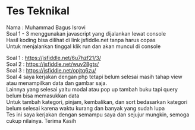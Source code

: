 # Tes Teknikal
Nama : Muhammad Bagus Isrovi<br>
Soal 1 - 3 menggunakan javascript yang dijalankan lewat console<br>
Hasil koding bisa dilihat di link jsfiddle.net tanpa harus copas<br>
Untuk menjalankan tinggal klik run dan akan muncul di console<br>

Soal 1 : https://jsfiddle.net/6u7hzf21/3/<br>
Soal 2 : https://jsfiddle.net/wuv28gts/<br>
Soal 3 : https://jsfiddle.net/opjtq6zu/<br>
Soal 4 saya kerjakan dengan php tetapi belum selesai masih tahap view atau menampilkan data dan gambar saja.<br>
Lainnya yang selesai yaitu modal atau pop up tambah buku tapi query belum bisa memasukkan data<br>
Untuk tambah kategori, pinjam, kembalikan, dan sort bedasarkan kategori belum selesai karena waktu kurang dan banyak yang sudah lupa<br>
Tes ini saya kerjakan dengan semampu saya dan sejujur mungkin, semoga cukup nilainya. Terima Kasih
